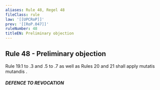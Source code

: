 ```yaml
---
aliases: Rule 48, Regel 48
fileClass: rule
law: '[[UPCRoP]]'
prev: '[[RoP.047]]'
ruleNumber: 48
titleEN: Preliminary objection
---
```


## Rule 48 - Preliminary objection

Rule 19.1 to .3 and .5 to .7 as well as Rules 20 and 21 shall apply mutatis mutandis . 


##### DEFENCE TO REVOCATION